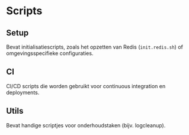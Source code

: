 # Scripts

## Setup
Bevat initialisatiescripts, zoals het opzetten van Redis (`init.redis.sh`) of omgevingsspecifieke configuraties.

## CI
CI/CD scripts die worden gebruikt voor continuous integration en deployments.

## Utils
Bevat handige scriptjes voor onderhoudstaken (bijv. logcleanup).
